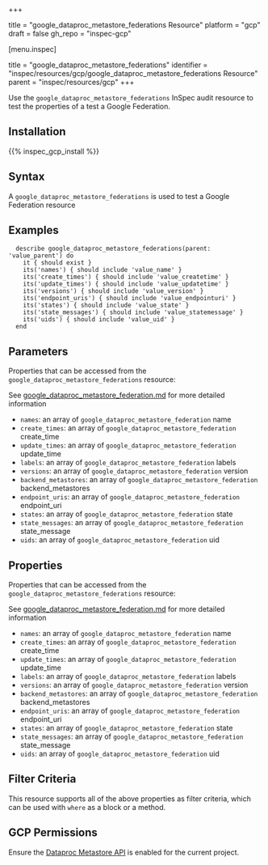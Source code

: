 +++

title = "google_dataproc_metastore_federations Resource"
platform = "gcp"
draft = false
gh_repo = "inspec-gcp"


[menu.inspec]

title = "google_dataproc_metastore_federations"
identifier = "inspec/resources/gcp/google_dataproc_metastore_federations Resource"
parent = "inspec/resources/gcp"
+++

Use the `google_dataproc_metastore_federations` InSpec audit resource to test the properties of a test a Google Federation.

## Installation
{{% inspec_gcp_install %}}

## Syntax
A `google_dataproc_metastore_federations` is used to test a Google Federation resource

## Examples
```
  describe google_dataproc_metastore_federations(parent: 'value_parent') do
    it { should exist }
    its('names') { should include 'value_name' }
    its('create_times') { should include 'value_createtime' }
    its('update_times') { should include 'value_updatetime' }
    its('versions') { should include 'value_version' }
    its('endpoint_uris') { should include 'value_endpointuri' }
    its('states') { should include 'value_state' }
    its('state_messages') { should include 'value_statemessage' }
    its('uids') { should include 'value_uid' }
  end
```

## Parameters
Properties that can be accessed from the `google_dataproc_metastore_federations` resource:

See [google_dataproc_metastore_federation.md](google_dataproc_metastore_federation.md) for more detailed information
* `names`: an array of `google_dataproc_metastore_federation` name
* `create_times`: an array of `google_dataproc_metastore_federation` create_time
* `update_times`: an array of `google_dataproc_metastore_federation` update_time
* `labels`: an array of `google_dataproc_metastore_federation` labels
* `versions`: an array of `google_dataproc_metastore_federation` version
* `backend_metastores`: an array of `google_dataproc_metastore_federation` backend_metastores
* `endpoint_uris`: an array of `google_dataproc_metastore_federation` endpoint_uri
* `states`: an array of `google_dataproc_metastore_federation` state
* `state_messages`: an array of `google_dataproc_metastore_federation` state_message
* `uids`: an array of `google_dataproc_metastore_federation` uid
## Properties
Properties that can be accessed from the `google_dataproc_metastore_federations` resource:

See [google_dataproc_metastore_federation.md](google_dataproc_metastore_federation.md) for more detailed information
* `names`: an array of `google_dataproc_metastore_federation` name
* `create_times`: an array of `google_dataproc_metastore_federation` create_time
* `update_times`: an array of `google_dataproc_metastore_federation` update_time
* `labels`: an array of `google_dataproc_metastore_federation` labels
* `versions`: an array of `google_dataproc_metastore_federation` version
* `backend_metastores`: an array of `google_dataproc_metastore_federation` backend_metastores
* `endpoint_uris`: an array of `google_dataproc_metastore_federation` endpoint_uri
* `states`: an array of `google_dataproc_metastore_federation` state
* `state_messages`: an array of `google_dataproc_metastore_federation` state_message
* `uids`: an array of `google_dataproc_metastore_federation` uid

## Filter Criteria
This resource supports all of the above properties as filter criteria, which can be used
with `where` as a block or a method.

## GCP Permissions

Ensure the [Dataproc Metastore API](https://console.cloud.google.com/apis/library/metastore.googleapis.com) is enabled for the current project.
